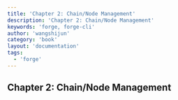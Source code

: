 ```yaml
---
title: 'Chapter 2: Chain/Node Management'
description: 'Chapter 2: Chain/Node Management'
keywords: 'forge, forge-cli'
author: 'wangshijun'
category: 'book'
layout: 'documentation'
tags:
  - 'forge'
---
```


## Chapter 2: Chain/Node Management
